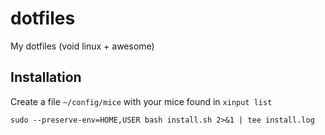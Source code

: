 # dotfiles

My dotfiles (void linux + awesome)


## Installation

Create a file `~/config/mice` with your mice found in `xinput list`

```shell
sudo --preserve-env=HOME,USER bash install.sh 2>&1 | tee install.log
```
